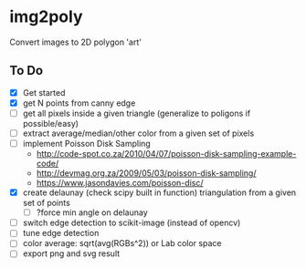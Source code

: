 # img2poly
Convert images to 2D polygon 'art'

## To Do

- [x] Get started
- [x] get N points from canny edge
- [ ] get all pixels inside a given triangle (generalize to poligons if possible/easy)
- [ ] extract average/median/other color from a given set of pixels
- [ ] implement Poisson Disk Sampling
	- http://code-spot.co.za/2010/04/07/poisson-disk-sampling-example-code/
	- http://devmag.org.za/2009/05/03/poisson-disk-sampling/
	- https://www.jasondavies.com/poisson-disc/
- [x] create delaunay (check scipy built in function) triangulation from a given set of points
	- [ ] ?force min angle on delaunay
- [ ] switch edge detection to scikit-image (instead of opencv)
- [ ] tune edge detection
- [ ] color average: sqrt(avg(RGBs^2)) or Lab color space
- [ ] export png and svg result
